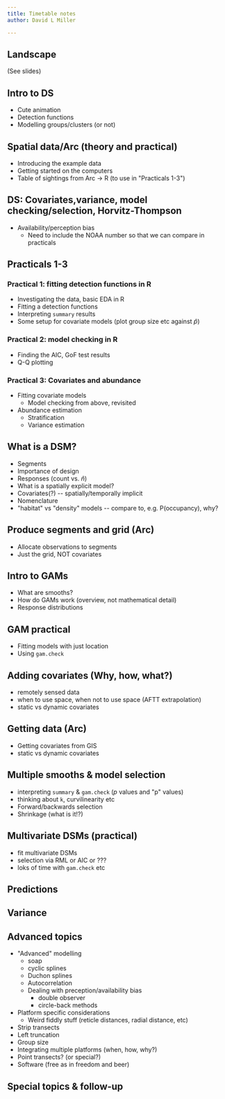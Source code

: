 ```yaml
---
title: Timetable notes
author: David L Miller

---
```



## Landscape

  (See slides)

## Intro to DS

  * Cute animation
  * Detection functions
  * Modelling groups/clusters (or not)

## Spatial data/Arc (theory and practical)

  * Introducing the example data
  * Getting started on the computers
  * Table of sightings from Arc -> R (to use in "Practicals 1-3")


## DS: Covariates,variance, model checking/selection, Horvitz-Thompson

  * Availability/perception bias
    - Need to include the NOAA number so that we can compare in practicals

## Practicals 1-3

### Practical 1: fitting detection functions in R

  * Investigating the data, basic EDA in R
  * Fitting a detection functions
  * Interpreting `summary` results
  * Some setup for covariate models (plot group size etc against $\hat{p}$)


### Practical 2: model checking in R

  * Finding the AIC, GoF test results
  * Q-Q plotting

### Practical 3: Covariates and abundance

  * Fitting covariate models
    * Model checking from above, revisited
  * Abundance estimation
    * Stratification
    * Variance estimation



## What is a DSM?

  * Segments
  * Importance of design
  * Responses (count vs. $\hat{n}$)
  * What is a spatially explicit model?
  * Covariates(?) -- spatially/temporally implicit
  * Nomenclature
  * "habitat" vs "density" models -- compare to, e.g. P(occupancy), why?




## Produce segments and grid (Arc)

  * Allocate observations to segments
  * Just the grid, NOT covariates



## Intro to GAMs

  * What are smooths?
  * How do GAMs work (overview, not mathematical detail)
  * Response distributions


## GAM practical

  * Fitting models with just location
  * Using `gam.check`



## Adding covariates (Why, how, what?)

  * remotely sensed data
  * when to use space, when not to use space (AFTT extrapolation)
  * static vs dynamic covariates

## Getting data (Arc)

  * Getting covariates from GIS
  * static vs dynamic covariates



## Multiple smooths & model selection

  * interpreting `summary` & `gam.check` ($p$ values and "p" values)
  * thinking about `k`, curvilinearity etc
  * Forward/backwards selection
  * Shrinkage (what is it!?)



## Multivariate DSMs (practical)

  * fit multivariate DSMs
  * selection via RML or AIC or ???
  * loks of time with `gam.check` etc


## Predictions

## Variance


## Advanced topics

  * "Advanced" modelling
    * soap
    * cyclic splines
    * Duchon splines
    * Autocorrelation
    * Dealing with preception/availability bias
      * double observer
      * circle-back methods
  * Platform specific considerations
    * Weird fiddly stuff (reticle distances, radial distance, etc)
  * Strip transects
  * Left truncation
  * Group size
  * Integrating multiple platforms (when, how, why?)
  * Point transects? (or special?)
  * Software (free as in freedom and beer)


## Special topics & follow-up





